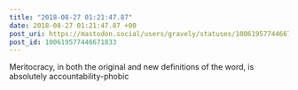 ```yaml
---
title: "2018-08-27 01:21:47.87"
date: 2018-08-27 01:21:47.87 +00
post_uri: https://mastodon.social/users/gravely/statuses/100619577446671833
post_id: 100619577446671833
---
```

Meritocracy, in both the original and new definitions of the word, is absolutely accountability-phobic



